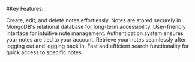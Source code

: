 #Key Features:

Create, edit, and delete notes effortlessly.
Notes are stored securely in MongoDB's relational database for long-term accessibility.
User-friendly interface for intuitive note management.
Authentication system ensures your notes are tied to your account.
Retrieve your notes seamlessly after logging out and logging back in.
Fast and efficient search functionality for quick access to specific notes.

